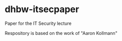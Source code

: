 # dhbw-itsecpaper

Paper for the IT Security lecture

Respository is based on the work of "Aaron Kollmann"
